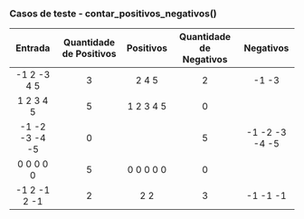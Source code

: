 ### Casos de teste - contar_positivos_negativos()

|    Entrada     | Quantidade de Positivos | Positivos | Quantidade de Negativos |   Negativos    |
| :------------: | :---------------------: | :-------: | :---------------------: | :------------: |
|  -1 2 -3 4 5   |            3            |   2 4 5   |            2            |     -1 -3      |
|   1 2 3 4 5    |            5            | 1 2 3 4 5 |            0            |                |
| -1 -2 -3 -4 -5 |            0            |           |            5            | -1 -2 -3 -4 -5 |
|   0 0 0 0 0    |            5            | 0 0 0 0 0 |            0            |                |
|  -1 2 -1 2 -1  |            2            |    2 2    |            3            |    -1 -1 -1    |

